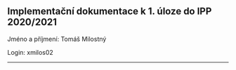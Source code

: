 ## Implementační dokumentace k 1. úloze do IPP 2020/2021
Jméno a příjmení: Tomáš Milostný

Login: xmilos02

---
